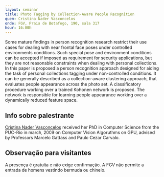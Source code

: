 ```yaml
---
layout: seminar
title: Photo Tagging by Collection-Aware People Recognition
quem: Cristina Nader Vasconcelos
onde: FGV, Praia de Botafogo, 190, sala 317
hour: 16:00h
---
```


Some mature ﬁndings in person recognition research restrict their use
cases for dealing with near frontal face poses under controlled
environments conditions. Such special pose and environment conditions
can be accepted if imposed as requirement for security applications,
but they are not reasonable constraints when dealing with personal
collections. In this paper is proposed a person recognition approach
designed for aiding the task of personal collections tagging under
non-controlled conditions. It can be generally described as a
collection-aware clustering approach, that evaluates people appearance
across the photo set. A classiﬁcatory procedure working over a trained
Kohonen network is proposed. The network is responsible for learning
people appearance working over a dynamically reduced feature space.

## Info sobre palestrante

[Cristina Nader Vasconcelos](http://sites.google.com/site/crisnv/)
received her PhD in Computer Science from the PUC-Rio in march, 2009
on Computer Vision Algoruthms on GPU, advised by Professors Marcelo
Gattass and Paulo Cezar Carvalo.

## Observação para visitantes

A presença é gratuíta e não exige confirmação. A FGV não permite a
entrada de homens vestindo bermuda ou chinelo.
